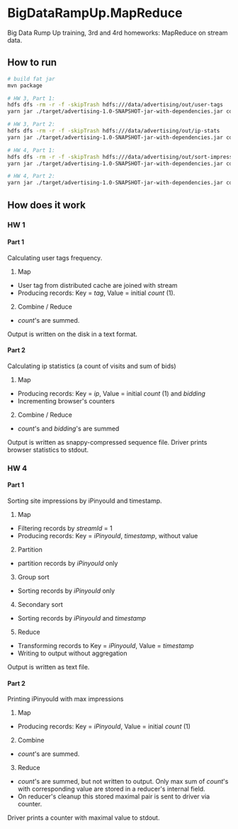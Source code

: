 # BigDataRampUp.MapReduce
Big Data Rump Up training, 3rd and 4rd homeworks: MapReduce on stream data.

## How to run

```bash
# build fat jar
mvn package

# HW 3, Part 1: 
hdfs dfs -rm -r -f -skipTrash hdfs:///data/advertising/out/user-tags
yarn jar ./target/advertising-1.0-SNAPSHOT-jar-with-dependencies.jar com.khaale.bigdatarampup.advertising.hw3.part1.UserTagsDriver  hdfs:///data/advertising/raw/*.* hdfs:///data/advertising/out/user-tags hdfs://data/advertising

# HW 3, Part 2: 
hdfs dfs -rm -r -f -skipTrash hdfs:///data/advertising/out/ip-stats
yarn jar ./target/advertising-1.0-SNAPSHOT-jar-with-dependencies.jar com.khaale.bigdatarampup.advertising.hw3.part2.IpStatsDriver  hdfs:///data/advertising/raw/*.* hdfs:///data/advertising/out/ip-stats

# HW 4, Part 1: 
hdfs dfs -rm -r -f -skipTrash hdfs:///data/advertising/out/sort-impressions
yarn jar ./target/advertising-1.0-SNAPSHOT-jar-with-dependencies.jar com.khaale.bigdatarampup.advertising.hw4.part1.SortImpressionsDriver  hdfs:///data/advertising/raw/*.* hdfs:///data/advertising/out/sort-impressions 1

# HW 4, Part 2: 
yarn jar ./target/advertising-1.0-SNAPSHOT-jar-with-dependencies.jar com.khaale.bigdatarampup.advertising.hw4.part2.TopImpressionsDriver  hdfs:///data/advertising/raw/*.* 100

```

## How does it work
### HW 1
#### Part 1
Calculating user tags frequency.

1. Map
  - User tag from distributed cache are joined with stream
  - Producing records: Key = _tag_, Value = initial _count_ (1).
2. Combine / Reduce
  - _count_'s are summed.

Output is written on the disk in a text format.

#### Part 2
Calculating ip statistics (a count of visits and sum of bids)

1. Map
  - Producing records: Key = _ip_, Value = initial _count_ (1) and _bidding_
  - Incrementing browser's counters 
2. Combine / Reduce
  - _count_'s and _bidding_'s are summed

Output is written as snappy-compressed sequence file.
Driver prints browser statistics to stdout.

### HW 4
#### Part 1
Sorting site impressions by iPinyouId and timestamp.

1. Map
  - Filtering records by _streamId_ = 1
  - Producing records: Key = _iPinyouId_, _timestamp_, without value
2. Partition
  - partition records by _iPinyouId_ only
3. Group sort
  - Sorting records by _iPinyouId_ only
4. Secondary sort
  - Sorting records by _iPinyouId_ and _timestamp_
5. Reduce
  - Transforming records to Key = _iPinyouId_, Value = _timestamp_
  - Writing to output without aggregation

Output is written as text file.

#### Part 2
Printing iPinyouId with max impressions

1. Map
  - Producing records: Key = _iPinyouId_, Value = initial _count_ (1)
2. Combine
  - _count_'s are summed.
3. Reduce
  - _count_'s are summed, but not written to output. Only max sum of _count_'s with corresponding value are stored in a reducer's internal field.
  - On reducer's cleanup this stored maximal pair is sent to driver via counter.

Driver prints a counter with maximal value to stdout.
  
  


